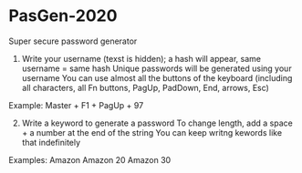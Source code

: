 # PasGen-2020
Super secure password generator

1) Write your username (texst is hidden); a hash will appear, same username = same hash
Unique passwords will be generated using your username
You can use almost all the buttons of the keyboard (including all characters, all Fn buttons, PagUp, PadDown, End, arrows, Esc)

Example:
Master + F1 + PagUp + 97

2) Write a keyword to generate a password
To change length, add a space + a number at the end of the string
You can keep writng kewords like that indefinitely

Examples:
Amazon
Amazon 20
Amazon 30
